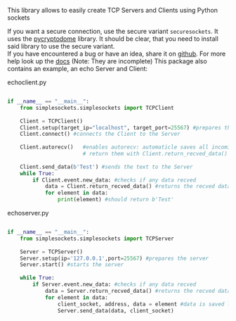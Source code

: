 This library allows to easily create TCP Servers and Clients using Python sockets

If you want a secure connection, use the secure variant `securesockets`. It uses the 
[pycryptodome](https://pypi.org/project/pycryptodome/) library. It should be clear, that you need to install said library to use 
the secure variant.  
If you have encountered a bug or have an idea, share it on [github](https://github.com/MrPoisen/simplesockets). For more help look 
up the [docs](https://mrpoisen.github.io/simplesockets/)
(Note: They are incomplete)
This package also contains an example, an echo Server and Client:

echoclient.py
```` python

if __name__ == "__main__":
    from simplesockets.simplesockets import TCPClient
    
    Client = TCPClient()
    Client.setup(target_ip="localhost", target_port=25567) #prepares the Client
    Client.connect() #connects the Client to the Server
    
    Client.autorecv()   #enables autorecv: automaticle saves all incoming data in Client.recved_data,
                        # return them with Client.return_recved_data()
    
    Client.send_data(b'Test') #sends the text to the Server
    while True:
        if Client.event.new_data: #checks if any data recved
            data = Client.return_recved_data() #returns the recved data as a list
            for element in data:
                print(element) #should return b'Test'
````

echoserver.py
```` python

if __name__ == "__main__":
    from simplesockets.simplesockets import TCPServer
    
    Server = TCPServer()
    Server.setup(ip='127.0.0.1',port=25567) #prepares the server
    Server.start() #starts the server
    
    while True:
        if Server.event.new_data: #checks if any data recved
            data = Server.return_recved_data() #returns the recved data as a list
            for element in data:
                client_socket, address, data = element #data is saved like this (client_socket, address, recved_data)
                Server.send_data(data, client_socket)
````